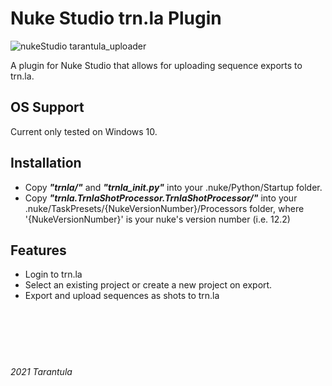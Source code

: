 # Nuke Studio trn.la Plugin

![nukeStudio tarantula_uploader](https://user-images.githubusercontent.com/29791242/109760020-d990dc80-7ba2-11eb-9443-09de5e6ced31.png)

A plugin for Nuke Studio that allows for uploading sequence exports to trn.la.

## OS Support
Current only tested on Windows 10.

## Installation
- Copy __*"trnla/"*__ and __*"trnla_init.py"*__ into your .nuke/Python/Startup folder.
- Copy __*"trnla.TrnlaShotProcessor.TrnlaShotProcessor/"*__ into your .nuke/TaskPresets/{NukeVersionNumber}/Processors folder, where '{NukeVersionNumber}' is your nuke's version number (i.e. 12.2)

## Features
- Login to trn.la
- Select an existing project or create a new project on export.
- Export and upload sequences as shots to trn.la

&nbsp;  
&nbsp;  
&nbsp;  
#
_2021 Tarantula_ 

